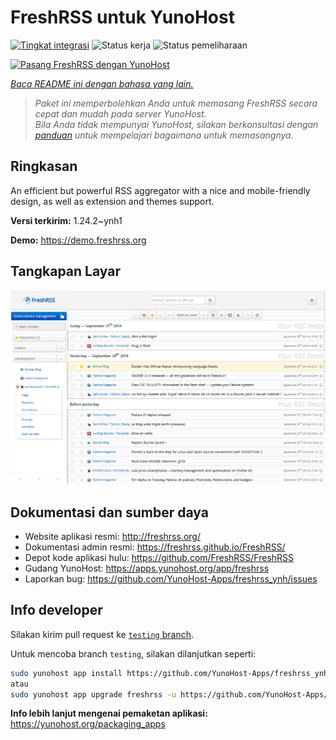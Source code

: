 <!--
N.B.: README ini dibuat secara otomatis oleh <https://github.com/YunoHost/apps/tree/master/tools/readme_generator>
Ini TIDAK boleh diedit dengan tangan.
-->

# FreshRSS untuk YunoHost

[![Tingkat integrasi](https://dash.yunohost.org/integration/freshrss.svg)](https://ci-apps.yunohost.org/ci/apps/freshrss/) ![Status kerja](https://ci-apps.yunohost.org/ci/badges/freshrss.status.svg) ![Status pemeliharaan](https://ci-apps.yunohost.org/ci/badges/freshrss.maintain.svg)

[![Pasang FreshRSS dengan YunoHost](https://install-app.yunohost.org/install-with-yunohost.svg)](https://install-app.yunohost.org/?app=freshrss)

*[Baca README ini dengan bahasa yang lain.](./ALL_README.md)*

> *Paket ini memperbolehkan Anda untuk memasang FreshRSS secara cepat dan mudah pada server YunoHost.*  
> *Bila Anda tidak mempunyai YunoHost, silakan berkonsultasi dengan [panduan](https://yunohost.org/install) untuk mempelajari bagaimana untuk memasangnya.*

## Ringkasan

An efficient but powerful RSS aggregator with a nice and mobile-friendly design, as well as extension and themes support.


**Versi terkirim:** 1.24.2~ynh1

**Demo:** <https://demo.freshrss.org>

## Tangkapan Layar

![Tangkapan Layar pada FreshRSS](./doc/screenshots/screenshot.png)

## Dokumentasi dan sumber daya

- Website aplikasi resmi: <http://freshrss.org/>
- Dokumentasi admin resmi: <https://freshrss.github.io/FreshRSS/>
- Depot kode aplikasi hulu: <https://github.com/FreshRSS/FreshRSS>
- Gudang YunoHost: <https://apps.yunohost.org/app/freshrss>
- Laporkan bug: <https://github.com/YunoHost-Apps/freshrss_ynh/issues>

## Info developer

Silakan kirim pull request ke [`testing` branch](https://github.com/YunoHost-Apps/freshrss_ynh/tree/testing).

Untuk mencoba branch `testing`, silakan dilanjutkan seperti:

```bash
sudo yunohost app install https://github.com/YunoHost-Apps/freshrss_ynh/tree/testing --debug
atau
sudo yunohost app upgrade freshrss -u https://github.com/YunoHost-Apps/freshrss_ynh/tree/testing --debug
```

**Info lebih lanjut mengenai pemaketan aplikasi:** <https://yunohost.org/packaging_apps>
